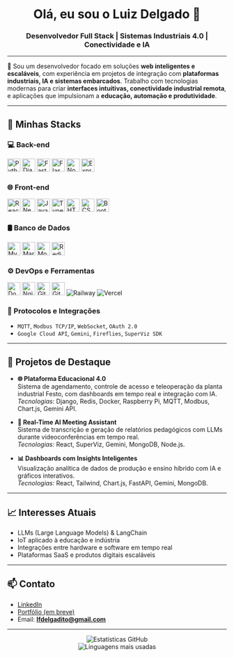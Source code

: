 <h1 align="center">Olá, eu sou o Luiz Delgado 👋</h1>
<h3 align="center">Desenvolvedor Full Stack | Sistemas Industriais 4.0 | Conectividade e IA</h3>

---

🎯 Sou um desenvolvedor focado em soluções **web inteligentes e escaláveis**, com experiência em projetos de integração com **plataformas industriais, IA e sistemas embarcados**. Trabalho com tecnologias modernas para criar **interfaces intuitivas, conectividade industrial remota**, e aplicações que impulsionam a **educação, automação e produtividade**.

---

## 🚀 Minhas Stacks

### 💻 Back-end
<div align="left">
  <img src="https://cdn.jsdelivr.net/gh/devicons/devicon/icons/python/python-original.svg" height="30" alt="Python"/>
  <img src="https://cdn.jsdelivr.net/gh/devicons/devicon/icons/django/django-plain.svg" height="30" alt="Django"/>
  <img src="https://cdn.jsdelivr.net/gh/devicons/devicon/icons/fastapi/fastapi-original.svg" height="30" alt="FastAPI"/>
  <img src="https://cdn.jsdelivr.net/gh/devicons/devicon/icons/flask/flask-original.svg" height="30" alt="Flask"/>
  <img src="https://cdn.jsdelivr.net/gh/devicons/devicon/icons/nodejs/nodejs-original.svg" height="30" alt="Node.js"/>
  <img src="https://cdn.jsdelivr.net/gh/devicons/devicon/icons/express/express-original.svg" height="30" alt="Express.js"/>
</div>

### 🌐 Front-end
<div align="left">
  <img src="https://cdn.jsdelivr.net/gh/devicons/devicon/icons/react/react-original.svg" height="30" alt="React"/>
  <img src="https://cdn.jsdelivr.net/gh/devicons/devicon/icons/nextjs/nextjs-original.svg" height="30" alt="Next.js"/>
  <img src="https://cdn.jsdelivr.net/gh/devicons/devicon/icons/javascript/javascript-original.svg" height="30" alt="JavaScript"/>
  <img src="https://cdn.jsdelivr.net/gh/devicons/devicon/icons/typescript/typescript-original.svg" height="30" alt="TypeScript"/>
  <img src="https://cdn.jsdelivr.net/gh/devicons/devicon/icons/html5/html5-original.svg" height="30" alt="HTML5"/>
  <img src="https://cdn.jsdelivr.net/gh/devicons/devicon/icons/css3/css3-original.svg" height="30" alt="CSS3"/>
  <img src="https://cdn.jsdelivr.net/gh/devicons/devicon/icons/bootstrap/bootstrap-original.svg" height="30" alt="Bootstrap"/>
</div>

### 🛢️ Banco de Dados
<div align="left">
  <img src="https://cdn.jsdelivr.net/gh/devicons/devicon/icons/mysql/mysql-original.svg" height="30" alt="MySQL"/>
  <img src="https://cdn.jsdelivr.net/gh/devicons/devicon/icons/mariadb/mariadb-original.svg" height="30" alt="MariaDB"/>
  <img src="https://cdn.jsdelivr.net/gh/devicons/devicon/icons/mongodb/mongodb-original.svg" height="30" alt="MongoDB"/>
  <img src="https://cdn.jsdelivr.net/gh/devicons/devicon/icons/redis/redis-original.svg" height="30" alt="Redis"/>
</div>

### ⚙️ DevOps e Ferramentas
<div align="left">
  <img src="https://cdn.jsdelivr.net/gh/devicons/devicon/icons/docker/docker-original.svg" height="30" alt="Docker"/>
  <img src="https://cdn.jsdelivr.net/gh/devicons/devicon/icons/nginx/nginx-original.svg" height="30" alt="Nginx"/>
  <img src="https://cdn.jsdelivr.net/gh/devicons/devicon/icons/git/git-original.svg" height="30" alt="Git"/>
  <img src="https://cdn.jsdelivr.net/gh/devicons/devicon/icons/github/github-original.svg" height="30" alt="GitHub"/>
  <img src="https://img.shields.io/badge/-Railway-0b0d0e?style=flat&logo=railway&logoColor=white" alt="Railway"/>
  <img src="https://img.shields.io/badge/-Vercel-000?style=flat&logo=vercel&logoColor=white" alt="Vercel"/>
</div>

### 🔗 Protocolos e Integrações
- `MQTT`, `Modbus TCP/IP`, `WebSocket`, `OAuth 2.0`
- `Google Cloud API`, `Gemini`, `Fireflies`, `SuperViz SDK`

---

## 🧠 Projetos de Destaque

- **🌐 Plataforma Educacional 4.0**  
  Sistema de agendamento, controle de acesso e teleoperação da planta industrial Festo, com dashboards em tempo real e integração com IA.  
  _Tecnologias:_ Django, Redis, Docker, Raspberry Pi, MQTT, Modbus, Chart.js, Gemini API.

- **💬 Real-Time AI Meeting Assistant**  
  Sistema de transcrição e geração de relatórios pedagógicos com LLMs durante videoconferências em tempo real.  
  _Tecnologias:_ React, SuperViz, Gemini, MongoDB, Node.js.

- **📊 Dashboards com Insights Inteligentes**  
  Visualização analítica de dados de produção e ensino híbrido com IA e gráficos interativos.  
  _Tecnologias:_ React, Tailwind, Chart.js, FastAPI, Gemini, MongoDB.

---

## 📈 Interesses Atuais
- LLMs (Large Language Models) & LangChain
- IoT aplicado à educação e indústria
- Integrações entre hardware e software em tempo real
- Plataformas SaaS e produtos digitais escaláveis

---

## 📫 Contato

- [LinkedIn](https://www.linkedin.com/in/luiz-delgado/)  
- [Portfólio (em breve)](https://luizdelgado.dev)  
- Email: **lfdelgadito@gmail.com**

---

<p align="center">
  <img src="https://github-readme-stats.vercel.app/api?username=LuizDelgado&show_icons=true&theme=radical" alt="Estatísticas GitHub" />
  <br />
  <img src="https://github-readme-stats.vercel.app/api/top-langs/?username=LuizDelgado&layout=compact&theme=radical" alt="Linguagens mais usadas" />
</p>
